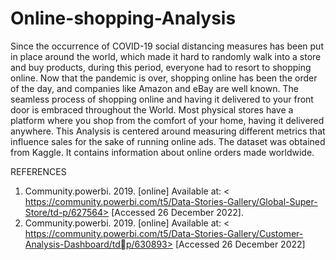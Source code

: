 # Online-shopping-Analysis
Since the occurrence of COVID-19 social distancing measures has been put in place 
around the world, which made it hard to randomly walk into a store and buy 
products, during this period, everyone had to resort to shopping online. Now that 
the pandemic is over, shopping online has been the order of the day, and companies 
like Amazon and eBay are well known. The seamless process of shopping online and 
having it delivered to your front door is embraced throughout the World. Most 
physical stores have a platform where you shop from the comfort of your home, 
having it delivered anywhere. This Analysis is centered around measuring different 
metrics that influence sales for the sake of running online ads.
The dataset was obtained from Kaggle. It contains information 
about online orders made worldwide. 

REFERENCES
1. Community.powerbi. 2019. [online] Available at: 
< https://community.powerbi.com/t5/Data-Stories-Gallery/Global-Super-Store/td-p/627564> 
[Accessed 26 December 2022].
2. Community.powerbi. 2019. [online] Available at: 
< https://community.powerbi.com/t5/Data-Stories-Gallery/Customer-Analysis-Dashboard/tdp/630893> 
[Accessed 26 December 2022]
